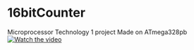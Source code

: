 # 16bitCounter
Microprocessor Technology 1 project
Made on ATmega328pb
[![Watch the video](https://i.imgur.com/vKb2F1B.png)](https://youtu.be/Vom_HXcfV7g)
